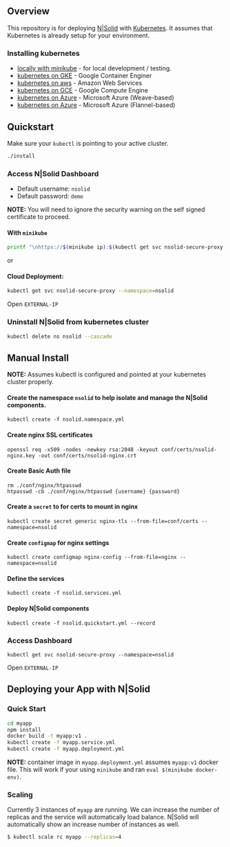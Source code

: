 ## Overview

This repository is for deploying [N|Solid](https://nodesource.com/products/nsolid) with [Kubernetes](http://kubernetes.io/). It assumes that Kubernetes is already setup for your environment.


### Installing kubernetes

* [locally with minikube](./docs/local.md) - for local development / testing.
* [kubernetes on GKE](./docs/GKE.md) - Google Container Enginer
* [kubernetes on aws](http://kubernetes.io/docs/getting-started-guides/aws/) - Amazon Web Services
* [kubernetes on GCE](http://kubernetes.io/docs/getting-started-guides/gce/) - Google Compute Engine
* [kubernetes on Azure](http://kubernetes.io/docs/getting-started-guides/coreos/azure/) - Microsoft Azure (Weave-based)
* [kubernetes on Azure](http://kubernetes.io/docs/getting-started-guides/azure/) - Microsoft Azure (Flannel-based)

## Quickstart

Make sure your `kubectl` is pointing to your active cluster.

```bash
./install
```

### Access N|Solid Dashboard

* Default username: `nsolid`
* Default password: `demo`

**NOTE:** You will need to ignore the security warning on the self signed certificate to proceed.

#### With `minikube`

```bash
printf "\nhttps://$(minikube ip):$(kubectl get svc nsolid-secure-proxy --namespace=nsolid --output='jsonpath={.spec.ports[1].nodePort}')\n"
```

or

#### Cloud Deployment:

```bash
kubectl get svc nsolid-secure-proxy --namespace=nsolid
```

Open `EXTERNAL-IP`


### Uninstall N|Solid from kubernetes cluster

```bash
kubectl delete ns nsolid --cascade
```

## Manual Install

**NOTE:** Assumes kubectl is configured and pointed at your kubernetes cluster properly.

#### Create the namespace `nsolid` to help isolate and manage the N|Solid components.

```
kubectl create -f nsolid.namespace.yml
```

#### Create nginx SSL certificates

```
openssl req -x509 -nodes -newkey rsa:2048 -keyout conf/certs/nsolid-nginx.key -out conf/certs/nsolid-nginx.crt
```

#### Create Basic Auth file

```
rm ./conf/nginx/htpasswd
htpasswd -cb ./conf/nginx/htpasswd {username} {password}
```

#### Create a `secret` to for certs to mount in nginx

```
kubectl create secret generic nginx-tls --from-file=conf/certs --namespace=nsolid
```

#### Create `configmap` for nginx settings
```
kubectl create configmap nginx-config --from-file=nginx --namespace=nsolid
```

#### Define the services

```
kubectl create -f nsolid.services.yml
```

#### Deploy N|Solid components

```
kubectl create -f nsolid.quickstart.yml --record
```

### Access Dashboard

```
kubectl get svc nsolid-secure-proxy --namespace=nsolid
```

Open `EXTERNAL-IP`


## Deploying your App with N|Solid

### Quick Start

```bash
cd myapp
npm install
docker build -t myapp:v1 .
kubectl create -f myapp.service.yml
kubectl create -f myapp.deployment.yml
```

**NOTE:** container image in `myapp.deployment.yml` assumes `myapp:v1` docker file. This will work if your using `minikube` and ran `eval $(minikube docker-env)`.

### Scaling

Currently 3 instances of `myapp` are running. We can increase the number of replicas and the service will automatically load balance. N|Solid will automatically show an increase number of instances as well.

```bash
$ kubectl scale rc myapp --replicas=4
```

